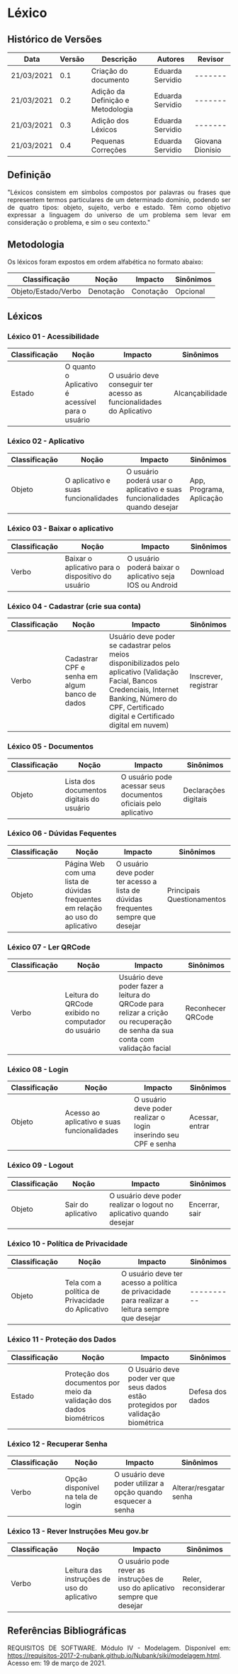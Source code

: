 # Léxico
## Histórico de Versões

| Data       | Versão | Descrição                        | Autores                   | Revisor |
| ---------- | ------ | -------------------------------- | ------------------------- | ------- |
| 21/03/2021 | 0.1    | Criação do documento             | Eduarda Servidio          | ------- |
| 21/03/2021 | 0.2    | Adição da Definição e Metodologia| Eduarda Servidio          | ------- |
| 21/03/2021 | 0.3    | Adição dos Léxicos               | Eduarda Servidio          | ------- |
| 21/03/2021 | 0.4    | Pequenas Correções               | Eduarda Servidio          | Giovana Dionisio |

## Definição
<p align="justify">"Léxicos consistem em símbolos compostos por palavras ou frases que representem termos particulares de um determinado domínio, podendo ser de quatro tipos: objeto, sujeito, verbo e estado. Têm como objetivo expressar a linguagem do universo de um problema sem levar em consideração o problema, e sim o seu contexto."</p>

## Metodologia
Os léxicos foram expostos em ordem alfabética no formato abaixo:

| Classificação       | Noção     | Impacto   | Sinônimos   | 
| ------------------- | --------- | --------- | ----------- |
| Objeto/Estado/Verbo | Denotação | Conotação | Opcional    |

## Léxicos
### Léxico 01 - Acessibilidade
| Classificação       | Noção                                            | Impacto                                                              | Sinônimos         | 
| ------------------- | ------------------------------------------------ | -------------------------------------------------------------------- | ----------------- |
| Estado              | O quanto o Aplicativo é acessível para o usuário | O usuário deve conseguir ter acesso as funcionalidades do Aplicativo | Alcançabilidade   |

### Léxico 02 - Aplicativo
| Classificação       | Noção                                 | Impacto                                                                  | Sinônimos                  | 
| ------------------- | ------------------------------------- | ------------------------------------------------------------------------ | -------------------------- |
| Objeto              | O aplicativo e suas funcionalidades   | O usuário poderá usar o aplicativo e suas funcionalidades quando desejar | App, Programa, Aplicação   |

### Léxico 03 - Baixar o aplicativo
| Classificação       | Noção                                               | Impacto                                                  | Sinônimos  | 
| ------------------- | --------------------------------------------------- | -------------------------------------------------------- | ---------- |
| Verbo               | Baixar o aplicativo para o dispositivo do usuário   | O usuário poderá baixar o aplicativo seja IOS ou Android | Download   |

### Léxico 04 - Cadastrar (crie sua conta)
| Classificação       | Noção                                         | Impacto                                                                                                                                                                                                  | Sinônimos               | 
| ------------------- | --------------------------------------------- | -------------------------------------------------------------------------------------------------------------------------------------------------------------------------------------------------------- | ----------------------- |
| Verbo               | Cadastrar CPF e senha em algum banco de dados | Usuário deve poder se cadastrar pelos meios disponibilizados pelo aplicativo (Validação Facial, Bancos Credenciais, Internet Banking, Número do CPF, Certificado digital e Certificado digital em nuvem) | Inscrever, registrar    |

### Léxico 05 - Documentos
| Classificação       | Noção                                    | Impacto                                                         | Sinônimos               | 
| ------------------- | ---------------------------------------- | --------------------------------------------------------------- | ------------------------ |
| Objeto              | Lista dos documentos digitais do usuário | O usuário pode acessar seus documentos oficiais pelo aplicativo | Declarações digitais     |

### Léxico 06 - Dúvidas Fequentes
| Classificação       | Noção                                                                          | Impacto                                                                          | Sinônimos                  | 
| ------------------- | ------------------------------------------------------------------------------ | -------------------------------------------------------------------------------- | -------------------------- |
| Objeto              | Página Web com uma lista de dúvidas frequentes em relação ao uso do aplicativo | O usuário deve poder ter acesso a lista de dúvidas frequentes sempre que desejar | Principais Questionamentos |

### Léxico 07 - Ler QRCode
| Classificação       | Noção                                              | Impacto                                                                                                                      | Sinônimos        | 
| ------------------- | -------------------------------------------------- | ---------------------------------------------------------------------------------------------------------------------------- | ---------------  |
| Verbo               | Leitura do QRCode exibido no computador do usuário | Usuário deve poder fazer a leitura do QRCode para relizar a crição ou recuperação de senha da sua conta com validação facial | Reconhecer QRCode|

### Léxico 08 - Login
| Classificação       | Noção                                       | Impacto                                                         | Sinônimos       | 
| ------------------- | ------------------------------------------- | --------------------------------------------------------------- | --------------- |
| Objeto              | Acesso ao aplicativo e suas funcionalidades | O usuário deve poder realizar o login inserindo seu CPF e senha | Acessar, entrar |

### Léxico 09 - Logout
| Classificação       | Noção                                       | Impacto                                                              | Sinônimos       | 
| ------------------- | ------------------------------------------- | -------------------------------------------------------------------- | --------------- |
| Objeto              | Sair do aplicativo                          | O usuário deve poder realizar o logout no aplicativo quando desejar  | Encerrar, sair  |

### Léxico 10 - Política de Privacidade
| Classificação       | Noção                                            | Impacto                                                          | Sinônimos  | 
| ------------------- | ------------------------------------------------ | ---------------------------------------------------------------- | ---------- |
| Objeto              | Tela com a política de Privacidade do Aplicativo | O usuário deve ter acesso a política de privacidade para realizar a leitura sempre que desejar   | ---------- |

### Léxico 11 - Proteção dos Dados
| Classificação       | Noção                                                               | Impacto                                                                           | Sinônimos            | 
| ------------------- | ------------------------------------------------------------------- | --------------------------------------------------------------------------------- | -------------------- |
| Estado              | Proteção dos documentos por meio da validação dos dados biométricos | O Usuário deve poder ver que seus dados estão protegidos por validação biométrica | Defesa dos dados     |

### Léxico 12 - Recuperar Senha
| Classificação       | Noção                             | Impacto                                                       | Sinônimos                 | 
| ------------------- | --------------------------------- | ------------------------------------------------------------- | ------------------------- |
| Verbo               | Opção disponível na tela de login | O usuário deve poder utilizar a opção quando esquecer a senha | Alterar/resgatar senha    |

### Léxico 13 - Rever Instruções Meu gov.br
| Classificação       | Noção                                       | Impacto                                                                   | Sinônimos          | 
| ------------------- | ------------------------------------------- | ------------------------------------------------------------------------- | -----------------  |
| Verbo               | Leitura das instruções de uso do aplicativo | O usuário pode rever as instruções de uso do aplicativo sempre que desejar| Reler, reconsiderar|


## Referências Bibliográficas
<p align="justify">REQUISITOS DE SOFTWARE. Módulo IV - Modelagem. Disponível em: <a href = "https://requisitos-2017-2-nubank.github.io/Nubank/siki/modelagem.html">https://requisitos-2017-2-nubank.github.io/Nubank/siki/modelagem.html</a>. Acesso em: 19 de março de 2021. </p>
